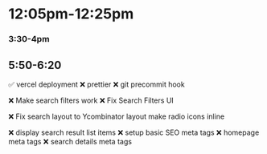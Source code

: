 # 12:05pm-12:25pm

### 3:30-4pm

## 5:50-6:20

✅ vercel deployment
❌ prettier
❌ git precommit hook

❌ Make search filters work
❌ Fix Search Filters UI

❌ Fix search layout to Ycombinator layout
make radio icons inline

❌ display search result list items
❌ setup basic SEO meta tags
❌ homepage meta tags
❌ search details meta tags
